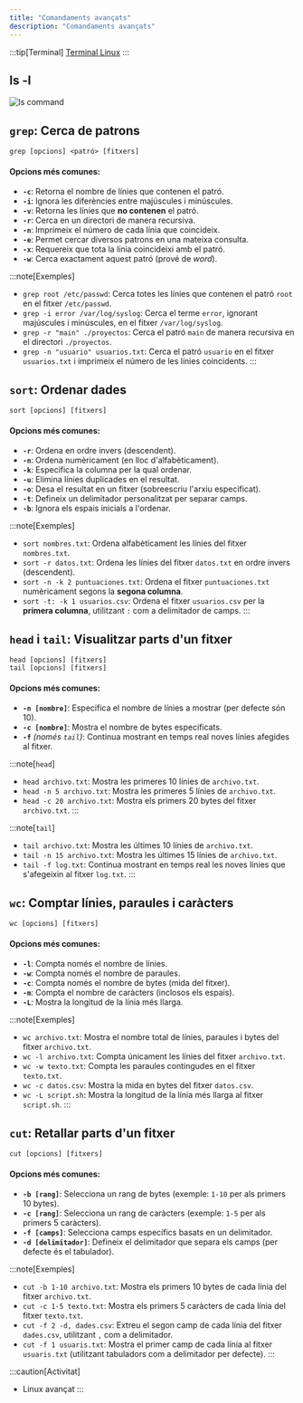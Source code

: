 ```yaml
---
title: "Comandaments avançats"
description: "Comandaments avançats"
---
```


:::tip[Terminal]
[Terminal Linux](https://terminaldelinux.com/terminal/)
:::

## ls -l
![ls command](https://detailed.wordpress.com/wp-content/uploads/2017/10/ls-command3.jpg)

## **`grep`: Cerca de patrons**

`grep [opcions] <patró> [fitxers]`

#### **Opcions més comunes:**
- **`-c`**: Retorna el nombre de línies que contenen el patró.
- **`-i`**: Ignora les diferències entre majúscules i minúscules.
- **`-v`**: Retorna les línies que **no contenen** el patró.
- **`-r`**: Cerca en un directori de manera recursiva.
- **`-n`**: Imprimeix el número de cada línia que coincideix.
- **`-e`**: Permet cercar diversos patrons en una mateixa consulta.
- **`-x`**: Requereix que tota la línia coincideixi amb el patró.
- **`-w`**: Cerca exactament aquest patró (prové de *word*).

:::note[Exemples]
- `grep root /etc/passwd`: Cerca totes les línies que contenen el patró `root` en el fitxer `/etc/passwd`.
- `grep -i error /var/log/syslog`: Cerca el terme `error`, ignorant majúscules i minúscules, en el fitxer `/var/log/syslog`.
- `grep -r "main" ./proyectos`: Cerca el patró `main` de manera recursiva en el directori `./proyectos`.
- `grep -n "usuario" usuarios.txt`: Cerca el patró `usuario` en el fitxer `usuarios.txt` i imprimeix el número de les línies coincidents.
:::

## **`sort`: Ordenar dades**

`sort [opcions] [fitxers]`

#### **Opcions més comunes:**
- **`-r`**: Ordena en ordre invers (descendent).
- **`-n`**: Ordena numèricament (en lloc d'alfabèticament).
- **`-k`**: Especifica la columna per la qual ordenar.
- **`-u`**: Elimina línies duplicades en el resultat.
- **`-o`**: Desa el resultat en un fitxer (sobreescriu l'arxiu especificat).
- **`-t`**: Defineix un delimitador personalitzat per separar camps.
- **`-b`**: Ignora els espais inicials a l'ordenar.

:::note[Exemples]
- `sort nombres.txt`: Ordena alfabèticament les línies del fitxer `nombres.txt`.
- `sort -r datos.txt`: Ordena les línies del fitxer `datos.txt` en ordre invers (descendent).
- `sort -n -k 2 puntuaciones.txt`: Ordena el fitxer `puntuaciones.txt` numèricament segons la **segona columna**.
- `sort -t: -k 1 usuarios.csv`: Ordena el fitxer `usuarios.csv` per la **primera columna**, utilitzant `:` com a delimitador de camps.
:::

## **`head` i `tail`: Visualitzar parts d'un fitxer**

`head [opcions] [fitxers]`  
`tail [opcions] [fitxers]`

#### **Opcions més comunes:**
- **`-n [nombre]`**: Especifica el nombre de línies a mostrar (per defecte són 10).
- **`-c [nombre]`**: Mostra el nombre de bytes especificats.
- **`-f`** *(només `tail`)*: Continua mostrant en temps real noves línies afegides al fitxer.

:::note[`head`]
- `head archivo.txt`: Mostra les primeres 10 línies de `archivo.txt`.
- `head -n 5 archivo.txt`: Mostra les primeres 5 línies de `archivo.txt`.
- `head -c 20 archivo.txt`: Mostra els primers 20 bytes del fitxer `archivo.txt`.
:::

:::note[`tail`]
- `tail archivo.txt`: Mostra les últimes 10 línies de `archivo.txt`.
- `tail -n 15 archivo.txt`: Mostra les últimes 15 línies de `archivo.txt`.
- `tail -f log.txt`: Continua mostrant en temps real les noves línies que s'afegeixin al fitxer `log.txt`.
:::

## **`wc`: Comptar línies, paraules i caràcters**

`wc [opcions] [fitxers]`

#### **Opcions més comunes:**
- **`-l`**: Compta només el nombre de línies.
- **`-w`**: Compta només el nombre de paraules.
- **`-c`**: Compta només el nombre de bytes (mida del fitxer).
- **`-m`**: Compta el nombre de caràcters (inclosos els espais).
- **`-L`**: Mostra la longitud de la línia més llarga.

:::note[Exemples]
- `wc archivo.txt`: Mostra el nombre total de línies, paraules i bytes del fitxer `archivo.txt`.
- `wc -l archivo.txt`: Compta únicament les línies del fitxer `archivo.txt`.
- `wc -w texto.txt`: Compta les paraules contingudes en el fitxer `texto.txt`.
- `wc -c datos.csv`: Mostra la mida en bytes del fitxer `datos.csv`.
- `wc -L script.sh`: Mostra la longitud de la línia més llarga al fitxer `script.sh`.
:::

## **`cut`: Retallar parts d'un fitxer**

`cut [opcions] [fitxers]`

#### **Opcions més comunes:**
- **`-b [rang]`**: Selecciona un rang de bytes (exemple: `1-10` per als primers 10 bytes).
- **`-c [rang]`**: Selecciona un rang de caràcters (exemple: `1-5` per als primers 5 caràcters).
- **`-f [camps]`**: Selecciona camps específics basats en un delimitador.
- **`-d [delimitador]`**: Defineix el delimitador que separa els camps (per defecte és el tabulador).

:::note[Exemples]
- `cut -b 1-10 archivo.txt`: Mostra els primers 10 bytes de cada línia del fitxer `archivo.txt`.
- `cut -c 1-5 texto.txt`: Mostra els primers 5 caràcters de cada línia del fitxer `texto.txt`.
- `cut -f 2 -d, dades.csv`: Extreu el segon camp de cada línia del fitxer `dades.csv`, utilitzant `,` com a delimitador.
- `cut -f 1 usuaris.txt`: Mostra el primer camp de cada línia al fitxer `usuaris.txt` (utilitzant tabuladors com a delimitador per defecte).
:::

:::caution[Activitat]
- Linux avançat
:::